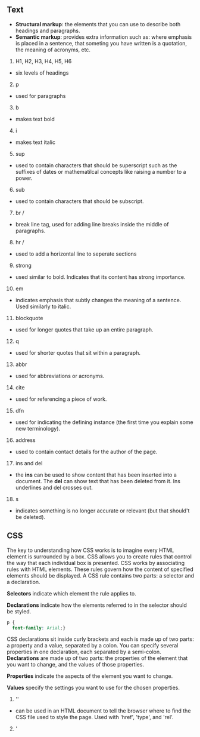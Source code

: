 ## Text

- **Structural markup**: the elements that you can use to describe both headings and paragraphs.
- **Semantic markup**: provides extra information such as: where emphasis is placed in a sentence, that someting you have written is a quotation, the meaning of acronyms, etc.

1. H1, H2, H3, H4, H5, H6
  - six levels of headings
2. p
  - used for paragraphs
3. b
  - makes text bold
4. i
  - makes text italic
5. sup
  - used to contain characters that should be superscript such as the suffixes of dates or mathematilcal concepts like raising a number to a power.
6. sub
  - used to contain characters that should be subscript.
7. br /
  - break line tag, used for adding line breaks inside the middle of paragraphs.
8. hr /
  - used to add a horizontal line to seperate sections
9. strong
  - used similar to bold. Indicates that its content has strong importance.
10. em
  - indicates emphasis that subtly changes the meaning of a sentence. Used similarly to italic.
11. blockquote
  - used for longer quotes that take up an entire paragraph.
12. q
  - used for shorter quotes that sit within a paragraph.
13. abbr
  - used for abbreviations or acronyms.
14. cite
  - used for referencing a piece of work.
15. dfn
  - used for indicating the defining instance (the first time you explain some new terminology).
16. address
  - used to contain contact details for the author of the page.
17. ins and del
  - the **ins** can be used to show content that has been inserted into a document. The **del** can show text that has been deleted from it. Ins underlines and del crosses out.
18. s
  - indicates something is no longer accurate or relevant (but that should't be deleted).

## CSS

The key to understanding how CSS works is to imagine every HTML element is surrounded by a box. CSS allows you to create rules that control the way that each individual box is presented. CSS works by associating rules with HTML elements. These rules govern
how the content of specified elements should be displayed. A CSS rule contains two parts: a selector and a declaration.

**Selectors** indicate which element the rule applies to.

**Declarations** indicate how the elements referred to in the selector should be styled.

```css
p {
  font-family: Arial;}
```
CSS declarations sit inside curly brackets and each is made up of two parts: a property and a value, separated by a colon. You can specify several properties in one declaration, each separated by a semi-colon. **Declarations** are made up of two parts: the properties of the element that you want to change, and the values of those properties.

**Properties** indicate the aspects of the element you want to change.

**Values** specify the settings you want to use for the chosen properties.

1. '<link>'
  - can be used in an HTML document to tell the browser where to find the CSS file used to style the page. Used with 'href', 'type', and 'rel'.
2. '<style>'
  - used for including CSS rules within an HTML page. Usually sits in the '<head>' element.

## Javascript

Each individual instruction of a script is called a **statement**. Statements should end with a semicolon. Some statements are surrounded by curly braces, these are known as **code blocks**. 

#### Variables

1. Before you can use a variable, you need to announce that you want to use it. You also must give it a name.
2. Once you have created a variable, you can tell it what information you would like it to store for you. Use an equals sign to assign it a value.
```javascript
var quantity = 3;
```
**Rules for naming variables**.
1. The name must begin with a letter, dollar sign ($),or an underscore (_). 
2. The name can contain letters,numbers, dollar sign ($), or an
underscore (_).
3. You cannot use keywords or reserved words.
4. All variables are case sensitive.
5. Use a name that describes the kind of information that the variable stores.
6. If your variable name is made up of more than one word, use a capital letter for the first letter of every word after the first word.

An **array** is a special type of variable. It doesn't just store one value; it stores a list of values. Consider using this when you are working with a list or a set of values that are related to each other. You create an array and give it a name just like you would any other variable.
```javascript
var colors;
colors = ['white', 'black', 'custom'];
```
You can also create arrays using a technique called an array constructor.
```javascript
var colors = new Array('white',
                        'black', 
                        'custom');
```

Javascript distinguishes between numbers (0-9), strings (text), and Boolean values (true or false). Expressions evaluate into a single value and they rely on operators to calculate a value. 

### Decisions and Loops

There are two componets to a decision:
1. An expression is evaluated and returns a value
2. A conditional statement says what to do in a given situation.

Evaluation of a condition is commonly done by comparing two values using a **comparison** operator. There are multiple comparison operators.
1. '=='
  - is equal to
2. '!='
  - is not equal to
3. '==='
  - strict equal to. This operator compares two values to check that both the data type and value are the same.
4. '!=='
  - strict not equal to. This operator compares two values to check that both the data type and value are _not_ the same.
5. '>'
  - greater than
6. '<'
  - less than
7. '>='
  - greater than or equal to
8. '<='
  - less than or equal to

In any condition, there is usually one operator and two operands. The operands are placed on each side of the operator. They can be values or variables.
```javascript
(score >= pass)
```
In this example, the operands are 'score' and 'pass'. The comparison operator is greater than or equal to. The operand doesn't have to be a single value or variable name. It can be an _expression_ as well.
```javascript
((score1 + score2) > (highScore1 + highScore2))
```
**Logical Operators**

While comparison operators usually return single values of true or false, logical operators allow you to compare the result of more than one comparison operator. 

1. '&&'
  - logical and. This operator tests more than one condition.
2. '||'
  - logical or. This operator tests at least one condition.
3. '!'
  - logical not. This operator takes a single boolean value and inverts it.

The **if** statement evaluates a condition. If the condition evaluates to true, any statements in the subsequent code block are executed.
  ```javascript
  if (score >= 50) {
    congratulate();
  }
  ```
The **if else** statement checks a condition. If it resolves to true the first code block is executed. If the condition resolves to false the second code block is ran instead.
```javascript
if (score >= 50) {
  congratulate();
}
else {
  encourage();
}
```
In this example, the code to execute if value is true would be congratulate. If the value is false, encourage.

[<===Home](README.md)